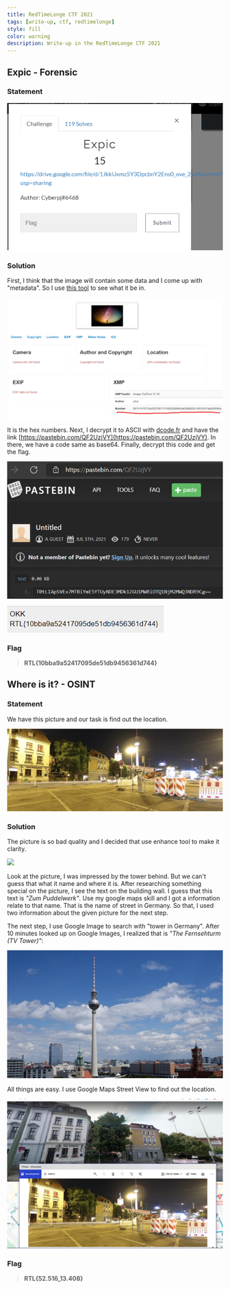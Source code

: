 ```yaml
---
title: RedTimeLonge CTF 2021
tags: [write-up, ctf, redtimelonge]
style: fill
color: warning
description: Write-up in the RedTimeLonge CTF 2021
---
```


## Expic - Forensic

### Statement

![](https://raw.githubusercontent.com/nh4ttruong/ctf-write-up/main/sources/red-team-longe-ctf-2021/images/expic.png)

### Solution
First, I think that the image will contain some data and I come up with "metadata". So I use [this tool](http://metapicz.com/#landing) to see what it be in.

![](https://raw.githubusercontent.com/nh4ttruong/ctf-write-up/main/sources/red-team-longe-ctf-2021/images/ex1.png)

It is the hex numbers. Next, I decrypt it to ASCII with [dcode.fr](https://www.dcode.fr/ascii-code) and have the link [https://pastebin.com/QF2UzjVY](https://pastebin.com/QF2UzjVY). In there, we have a code same as base64. Finally, decrypt this code and get the flag.

![](https://raw.githubusercontent.com/nh4ttruong/ctf-write-up/main/sources/red-team-longe-ctf-2021/images/ex2.png)

![](https://raw.githubusercontent.com/nh4ttruong/ctf-write-up/main/sources/red-team-longe-ctf-2021/images/ex3.png)

### Flag

>**RTL{10bba9a52417095de51db9456361d744}**

## Where is it? - OSINT

### Statement

We have this picture and our task is find out the location.

![](https://raw.githubusercontent.com/nh4ttruong/ctf-write-up/main/sources/red-team-longe-ctf-2021/images/where.png)

### Solution

The picture is so bad quality and I decided that use enhance tool to make it clarity.

![](https://raw.githubusercontent.com/nh4ttruong/ctf-write-up/main/sources/red-team-longe-ctf-2021/images/whereeh.png)

Look at the picture, I was impressed by the tower behind. But we can't guess that what it name and where it is. After researching something special on the picture, I see the text on the building wall. I guess that this text is *"Zum Puddelwerk"*. Use my google maps skill and I got a information relate to that name. That is the name of street in Germany. So that, I used two information about the given picture for the next step.

The next step, I use Google Image to search with "tower in Germany". After 10 minutes looked up on Google Images, I realized that is *"The Fernsehturm (TV Tower)"*:

![](https://raw.githubusercontent.com/nh4ttruong/ctf-write-up/main/sources/red-team-longe-ctf-2021/images/where1.png)

All things are easy. I use Google Maps Street View to find out the location.

![](https://raw.githubusercontent.com/nh4ttruong/ctf-write-up/main/sources/red-team-longe-ctf-2021/images/final.png)

### Flag

>**RTL{52.516_13.408}**

